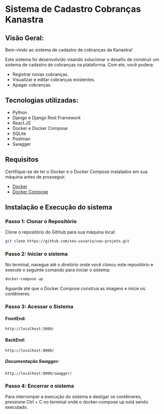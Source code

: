 # Sistema de Cadastro Cobranças Kanastra

## Visão Geral:
Bem-vindo ao sistema de cadastro de cobranças da Kanastra!

Este sistema foi desenvolvido visando solucionar o desafio de construir um sistema de cadastro de cobranças na plataforma. Com ele, você podera:

- Registrar novas cobranças.
- Visualizar e editar cobranças existentes.
- Apagar cobranças.

## Tecnologias utilizadas:

- Python
- Django e Django Rest Framework
- React.JS
- Docker e Docker Compose
- SQLite
- Postman
- Swagger

## Requisitos
Certifique-se de ter o Docker e o Docker Compose instalados em sua máquina antes de prosseguir.

- [Docker](https://docs.docker.com/get-docker/)
- [Docker Compose](https://docs.docker.com/compose/install/)

## Instalação e Execução do sistema

### Passo 1: Clonar o Repositório
Clone o repositório do GitHub para sua máquina local:

```bash
git clone https://github.com/seu-usuario/seu-projeto.git
```

### Passo 2: Iniciar o sistema
No terminal, navegue até o diretório onde você clonou este repositório e execute o seguinte comando para iniciar o sistema:

```bash
docker-compose up
```

Aguarde até que o Docker Compose construa as imagens e inicie os contêineres.

### Passo 3: Acessar o Sistema

#### FrontEnd:

    http://localhost:3000/

#### BackEnd:
  
    http://localhost:8000/
    
##### Documentação Swagger:

    http://localhost:8000/swagger/

### Passo 4: Encerrar o sistema
Para interromper a execução do sistema e desligar os contêineres, pressione Ctrl + C no terminal onde o docker-compose up está sendo executado.
